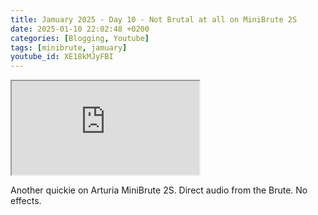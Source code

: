 ```yaml
---
title: Jamuary 2025 - Day 10 - Not Brutal at all on MiniBrute 2S
date: 2025-01-10 22:02:48 +0200
categories: [Blogging, Youtube]
tags: [minibrute, jamuary]
youtube_id: XE18kMJyFBI
---
```



<div class="embed-responsive embed-responsive-16by9" >
    <iframe class="embed-responsive-item"  src="https://www.youtube.com/embed/{{ page.youtube_id }}"></iframe>
</div>

Another quickie on Arturia MiniBrute 2S. Direct audio from the Brute. No effects.
